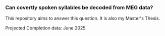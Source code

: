### Can covertly spoken syllables be decoded from MEG data?

This repository aims to answer this question. It is also my Master's Thesis. 

Projected Completion data: June 2025 

